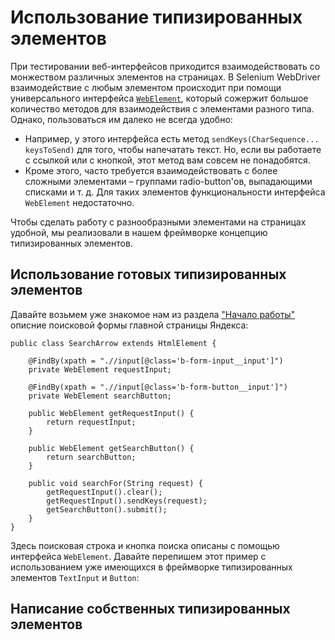 Использование типизированных элементов
======================================

При тестировании веб-интерфейсов приходится взаимодействовать со монжеством различных элементов на страницах.
В Selenium WebDriver взаимодействие с любым элементом происходит при помощи универсального интерфейса
[`WebElement`](http://selenium.googlecode.com/svn/trunk/docs/api/java/org/openqa/selenium/WebElement.html), который 
сожержит большое количество методов для взаимодействия с элементами разного типа. Однако, пользоваться им далеко не 
всегда удобно: 
* Например, у этого интерфейса есть метод `sendKeys(CharSequence... keysToSend)` для того, чтобы 
напечатать текст. Но, если вы работаете с ссылкой или с кнопкой, этот метод вам совсем не понадобятся.
* Кроме этого, часто требуется взаимодействовать с более сложными элементами – группами radio-button'ов, выпадающими 
списками и т. д. Для таких элементов функциональности интерфейса `WebElement` недостаточно.

Чтобы сделать работу с разнообразными элементами на страницах удобной, мы реализовали в нашем фреймворке концепцию 
типизированных элементов.

Использование готовых типизированных элементов
----------------------------------------------
Давайте возьмем уже знакомое нам из раздела ["Начало работы"](https://github.com/yandex-qatools/htmlelements/blob/master/htmlelements-samples/docs/samples/gettingstarted.ru.md)
описние поисковой формы главной страницы Яндекса:

    public class SearchArrow extends HtmlElement {    
        
        @FindBy(xpath = ".//input[@class='b-form-input__input']")
        private WebElement requestInput;
    
        @FindBy(xpath = ".//input[@class='b-form-button__input']")
        private WebElement searchButton;
    
        public WebElement getRequestInput() {
            return requestInput;
        }
    
        public WebElement getSearchButton() {
            return searchButton;
        }
    
        public void searchFor(String request) {
            getRequestInput().clear();
            getRequestInput().sendKeys(request);
            getSearchButton().submit();
        }
    }

Здесь поисковая строка и кнопка поиска описаны с помощью интерфейса `WebElement`. Давайте перепишем этот пример с
использованием уже имеющихся в фреймворке типизированных элементов `TextInput` и `Button`:


Написание собственных типизированных элементов
----------------------------------------------




